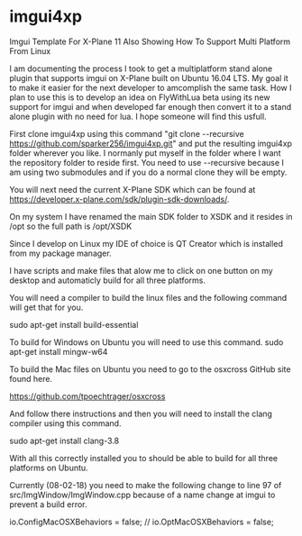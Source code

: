 # imgui4xp
Imgui Template For X-Plane 11 Also Showing How To Support Multi Platform From Linux

I am documenting the process I took to get a multiplatform stand alone plugin that supports imgui on X-Plane built on Ubuntu 16.04 LTS. My goal it to make it easier for the next developer to amcomplish the same task. How I plan to use this is to develop an idea on FlyWithLua beta using its new support for imgui and when developed far enough then convert it to a stand alone plugin with no need for lua. I hope someone will find this usfull. 

First clone imgui4xp using this command "git clone --recursive https://github.com/sparker256/imgui4xp.git" and put the resulting imgui4xp folder wherever you like. I normanly put myself in the folder where I want the repository folder to reside first. You need to use --recursive because I am using two submodules and if you do a normal clone they will be empty. 

You will next need the current X-Plane SDK which can be found at https://developer.x-plane.com/sdk/plugin-sdk-downloads/.

On my system I have renamed the main SDK folder to XSDK and it resides in /opt so the full path is /opt/XSDK

Since I develop on Linux my IDE of choice is QT Creator which is installed from my package manager.

I have scripts and make files that alow me to click on one button on my desktop and automaticly build for all three platforms.

You will need a compiler to build the linux files and the following command will get that for you.

sudo apt-get install build-essential

To build for Windows on Ubuntu you will need to use this command. sudo apt-get install mingw-w64

To build the Mac files on Ubuntu you need to go to the osxcross GitHub site found here.

https://github.com/tpoechtrager/osxcross

And follow there instructions and then you will need to install the clang compiler using this command.

sudo apt-get install clang-3.8

With all this correctly installed you to should be able to build for all three platforms on Ubuntu.


Currently (08-02-18) you need to make the following change to line 97 of src/ImgWindow/ImgWindow.cpp because of a name change at imgui to prevent a build error.

io.ConfigMacOSXBehaviors = false;  // io.OptMacOSXBehaviors = false;
